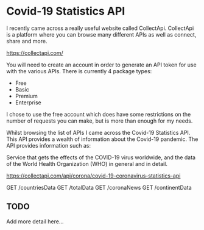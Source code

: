 # Covid-19 Statistics API

I recently came across a really useful website called CollectApi. CollectApi is a platform where you can browse many different APIs as well as connect, share and more. 

https://collectapi.com/

You will need to create an account in order to generate an API token for use with the various APIs. There is currently 4 package types:

- Free
- Basic
- Premium
- Enterprise

I chose to use the free account which does have some restrictions on the number of requests you can make, but is more than enough for my needs.

Whilst browsing the list of APIs I came across the Covid-19 Statistics API. This API provides a wealth of information about the Covid-19 pandemic. The API provides information such as:

Service that gets the effects of the COVID-19 virus worldwide, and the data of the World Health Organization (WHO) in general and in detail.

https://collectapi.com/api/corona/covid-19-coronavirus-statistics-api

GET /countriesData
GET /totalData
GET /coronaNews
GET /continentData

## TODO 

Add more detail here...